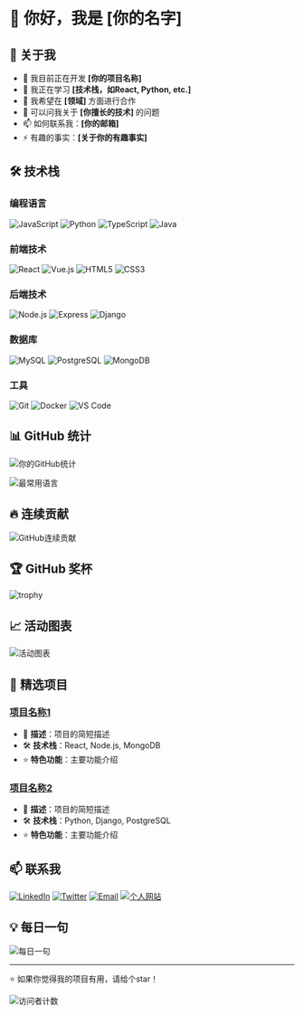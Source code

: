 # 👋 你好，我是 [你的名字]

## 🚀 关于我
- 🔭 我目前正在开发 **[你的项目名称]**
- 🌱 我正在学习 **[技术栈，如React, Python, etc.]**
- 👯 我希望在 **[领域]** 方面进行合作
- 💬 可以问我关于 **[你擅长的技术]** 的问题
- 📫 如何联系我：**[你的邮箱]**
- ⚡ 有趣的事实：**[关于你的有趣事实]**

## 🛠️ 技术栈

### 编程语言
![JavaScript](https://img.shields.io/badge/-JavaScript-F7DF1E?style=flat-square&logo=javascript&logoColor=black)
![Python](https://img.shields.io/badge/-Python-3776AB?style=flat-square&logo=python&logoColor=white)
![TypeScript](https://img.shields.io/badge/-TypeScript-3178C6?style=flat-square&logo=typescript&logoColor=white)
![Java](https://img.shields.io/badge/-Java-007396?style=flat-square&logo=java&logoColor=white)

### 前端技术
![React](https://img.shields.io/badge/-React-61DAFB?style=flat-square&logo=react&logoColor=black)
![Vue.js](https://img.shields.io/badge/-Vue.js-4FC08D?style=flat-square&logo=vue.js&logoColor=white)
![HTML5](https://img.shields.io/badge/-HTML5-E34F26?style=flat-square&logo=html5&logoColor=white)
![CSS3](https://img.shields.io/badge/-CSS3-1572B6?style=flat-square&logo=css3&logoColor=white)

### 后端技术
![Node.js](https://img.shields.io/badge/-Node.js-339933?style=flat-square&logo=node.js&logoColor=white)
![Express](https://img.shields.io/badge/-Express-000000?style=flat-square&logo=express&logoColor=white)
![Django](https://img.shields.io/badge/-Django-092E20?style=flat-square&logo=django&logoColor=white)

### 数据库
![MySQL](https://img.shields.io/badge/-MySQL-4479A1?style=flat-square&logo=mysql&logoColor=white)
![PostgreSQL](https://img.shields.io/badge/-PostgreSQL-336791?style=flat-square&logo=postgresql&logoColor=white)
![MongoDB](https://img.shields.io/badge/-MongoDB-47A248?style=flat-square&logo=mongodb&logoColor=white)

### 工具
![Git](https://img.shields.io/badge/-Git-F05032?style=flat-square&logo=git&logoColor=white)
![Docker](https://img.shields.io/badge/-Docker-2496ED?style=flat-square&logo=docker&logoColor=white)
![VS Code](https://img.shields.io/badge/-VS%20Code-007ACC?style=flat-square&logo=visual-studio-code&logoColor=white)

## 📊 GitHub 统计

![你的GitHub统计](https://github-readme-stats.vercel.app/api?username=你的用户名&show_icons=true&theme=radical)

![最常用语言](https://github-readme-stats.vercel.app/api/top-langs/?username=你的用户名&layout=compact&theme=radical)

## 🔥 连续贡献

![GitHub连续贡献](https://github-readme-streak-stats.herokuapp.com/?user=你的用户名&theme=radical)

## 🏆 GitHub 奖杯

![trophy](https://github-profile-trophy.vercel.app/?username=你的用户名&theme=radical)

## 📈 活动图表

![活动图表](https://activity-graph.herokuapp.com/graph?username=你的用户名&theme=radical)

## 🎯 精选项目

### [项目名称1](https://github.com/你的用户名/项目1)
- 📝 **描述**：项目的简短描述
- 🛠️ **技术栈**：React, Node.js, MongoDB
- ⭐ **特色功能**：主要功能介绍

### [项目名称2](https://github.com/你的用户名/项目2)
- 📝 **描述**：项目的简短描述
- 🛠️ **技术栈**：Python, Django, PostgreSQL
- ⭐ **特色功能**：主要功能介绍

## 📫 联系我

[![LinkedIn](https://img.shields.io/badge/-LinkedIn-0077B5?style=flat-square&logo=linkedin&logoColor=white)](https://linkedin.com/in/你的linkedin)
[![Twitter](https://img.shields.io/badge/-Twitter-1DA1F2?style=flat-square&logo=twitter&logoColor=white)](https://twitter.com/你的twitter)
[![Email](https://img.shields.io/badge/-Email-D14836?style=flat-square&logo=gmail&logoColor=white)](mailto:你的邮箱)
[![个人网站](https://img.shields.io/badge/-个人网站-000000?style=flat-square&logo=About.me&logoColor=white)](https://你的网站.com)

## 💡 每日一句

![每日一句](https://quotes-github-readme.vercel.app/api?type=horizontal&theme=radical)

---

⭐️ 如果你觉得我的项目有用，请给个star！

![访问者计数](https://visitor-badge.laobi.icu/badge?page_id=你的用户名.你的用户名)
